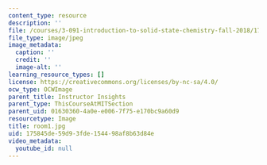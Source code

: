 ```yaml
---
content_type: resource
description: ''
file: /courses/3-091-introduction-to-solid-state-chemistry-fall-2018/175845de59d93fde154498af8b63d84e_room1.jpg
file_type: image/jpeg
image_metadata:
  caption: ''
  credit: ''
  image-alt: ''
learning_resource_types: []
license: https://creativecommons.org/licenses/by-nc-sa/4.0/
ocw_type: OCWImage
parent_title: Instructor Insights
parent_type: ThisCourseAtMITSection
parent_uid: 01630360-4a0e-e006-7f75-e170bc9a60d9
resourcetype: Image
title: room1.jpg
uid: 175845de-59d9-3fde-1544-98af8b63d84e
video_metadata:
  youtube_id: null
---
```

